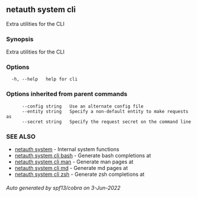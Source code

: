 ## netauth system cli

Extra utilities for the CLI

### Synopsis

Extra utilities for the CLI

### Options

```
  -h, --help   help for cli
```

### Options inherited from parent commands

```
      --config string   Use an alternate config file
      --entity string   Specify a non-default entity to make requests as
      --secret string   Specify the request secret on the command line
```

### SEE ALSO

* [netauth system](netauth_system.md)	 - Internal system functions
* [netauth system cli bash](netauth_system_cli_bash.md)	 - Generate bash completions at <path>
* [netauth system cli man](netauth_system_cli_man.md)	 - Generate man pages at <path>
* [netauth system cli md](netauth_system_cli_md.md)	 - Generate md pages at <path>
* [netauth system cli zsh](netauth_system_cli_zsh.md)	 - Generate zsh completions at <path>

###### Auto generated by spf13/cobra on 3-Jun-2022
